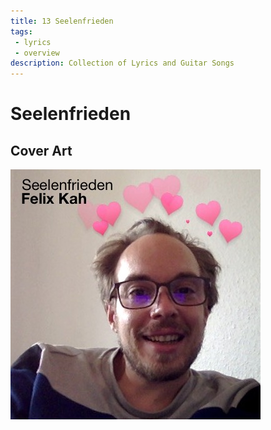 ```yaml
---
title: 13 Seelenfrieden
tags: 
 - lyrics
 - overview
description: Collection of Lyrics and Guitar Songs
---
```


# Seelenfrieden

## Cover Art

![Cover](cover.jpg)